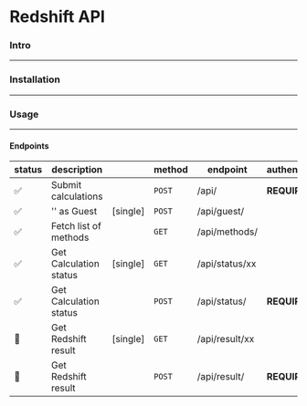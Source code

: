 # Redshift API

### Intro
---------------------

### Installation
---------------------

### Usage
---------------------

#### Endpoints

| status                    | description             |           | method  | endpoint          | authentication |
| ------------------------- | ----------------------  | --------- | ------- | ----------------- | -------------- |
|   :white_check_mark:      | Submit calculations     |           | `POST`  | /api/             | **REQUIRED**   |
|   :white_check_mark:      | '' as Guest             | [single]  | `POST`  | /api/guest/       |                |
|   :white_check_mark:      | Fetch list of methods   |           | `GET`   | /api/methods/     |                |
|   :white_check_mark:      | Get Calculation status  | [single]  | `GET`   | /api/status/xx    |                |
|   :white_check_mark:      | Get Calculation status  |           | `POST`  | /api/status/      | **REQUIRED**   |
|   :black_square_button:   | Get Redshift result     | [single]  | `GET`   | /api/result/xx    |                |
|   :black_square_button:   | Get Redshift result     |           | `POST`  | /api/result/      | **REQUIRED**   |
